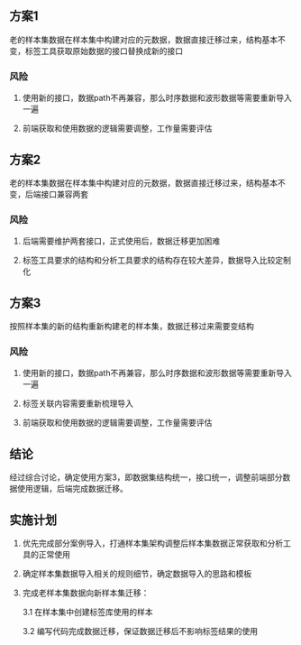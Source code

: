 ## 方案1

老的样本集数据在样本集中构建对应的元数据，数据直接迁移过来，结构基本不变，标签工具获取原始数据的接口替换成新的接口

### 风险

1. 使用新的接口，数据path不再兼容，那么时序数据和波形数据等需要重新导入一遍

2. 前端获取和使用数据的逻辑需要调整，工作量需要评估

## 方案2

老的样本集数据在样本集中构建对应的元数据，数据直接迁移过来，结构基本不变，后端接口兼容两套

### 风险

1. 后端需要维护两套接口，正式使用后，数据迁移更加困难

2. 标签工具要求的结构和分析工具要求的结构存在较大差异，数据导入比较定制化

## 方案3

按照样本集的新的结构重新构建老的样本集，数据迁移过来需要变结构

### 风险

1. 使用新的接口，数据path不再兼容，那么时序数据和波形数据等需要重新导入一遍

2. 标签关联内容需要重新梳理导入

3. 前端获取和使用数据的逻辑需要调整，工作量需要评估

## 结论

经过综合讨论，确定使用方案3，即数据集结构统一，接口统一，调整前端部分数据使用逻辑，后端完成数据迁移。

## 实施计划

1. 优先完成部分案例导入，打通样本集架构调整后样本集数据正常获取和分析工具的正常使用

2. 确定样本集数据导入相关的规则细节，确定数据导入的思路和模板

3. 完成老样本集数据向新样本集迁移：

    3.1 在样本集中创建标签库使用的样本

    3.2 编写代码完成数据迁移，保证数据迁移后不影响标签结果的使用